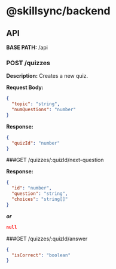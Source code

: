 # @skillsync/backend

## API

**BASE PATH:** /api

### POST /quizzes

**Description:** Creates a new quiz.

**Request Body:**

```json
{
  "topic": "string",
  "numQuestions": "number"
}
```

**Response:**

```json
{
  "quizId": "number"
}
```

###GET /quizzes/:quizId/next-question

**Response:**

```json
{
  "id": "number",
  "question": "string",
  "choices": "string[]"
}
```
***or***
```json
null
```

###GET /quizzes/:quizId/answer

```json
{
  "isCorrect": "boolean"
}
```
